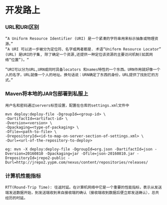 开发路上
=============

### URL和URI区别
    “A Uniform Resource Identifier (URI) 是一个紧凑的字符串用来标示抽象或物理资源。”
    “A URI 可以进一步被分为定位符、名字或两者都是. 术语“Uniform Resource Locator” (URL) 是URI的子集, 除了确定一个资源,还提供一种定位该资源的主要访问机制(如其网络“位置”)。“
    
    “URI可以分为URL,URN或同时具备locators 和names特性的一个东西。URN作用就好像一个人的名字，URL就像一个人的地址。换句话说：URN确定了东西的身份，URL提供了找到它的方式。”
    
### Maven将本地的JAR包部署到私服上

    用户名和密码通过servers标签设置，配置在仓库的settings.xml文件中

    mvn deploy:deploy-file -DgroupId=<group-id> \
    -DartifactId=<artifact-id> \
    -Dversion=<version> \
    -Dpackaging=<type-of-packaging> \
    -Dfile=<path-to-file> \
    -DrepositoryId=<id-to-map-on-server-section-of-settings.xml> \
    -Durl=<url-of-the-repository-to-deploy>

    eg: mvn -X deploy:deploy-file -DgroupId=org.json -DartifactId=json -Dversion=20160810 -Dpackaging=jar -Dfile=json-20160810.jar -DrepositoryId=jrepo2-public -Durl=http://jrepo2.yypm.com/nexus/content/repositories/releases/
    
### 计算机性能指标

    RTT(Round-Trip Time): 往返时延。在计算机网络中它是一个重要的性能指标，表示从发送端发送数据开始，到发送端收到来自接收端的确认（接收端收到数据后便立即发送确认），总共经历的时延。